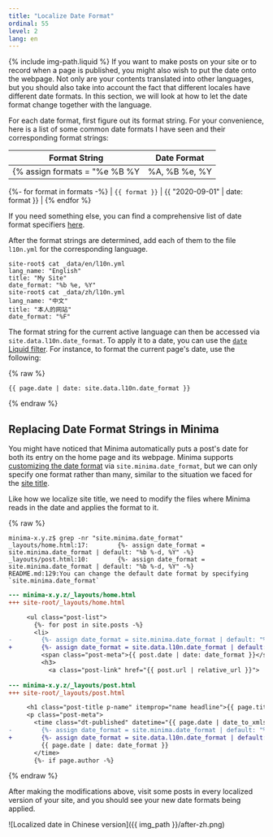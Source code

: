 ```yaml
---
title: "Localize Date Format"
ordinal: 55
level: 2
lang: en
---
```

{% include img-path.liquid %}
If you want to make posts on your site or to record when a page is published,
you might also wish to put the date onto the webpage. Not only are your
contents translated into other languages, but you should also take into account
the fact that different locales have different date formats. In this section,
we will look at how to let the date format change together with the language.

For each date format, first figure out its format string. For your convenience,
here is a list of some common date formats I have seen and their corresponding
format strings:

| Format String | Date Format |
| :-----------: | :---------: |
{% assign formats = "%e %B %Y | %A, %B %e, %Y | %a %b %d, %Y | %F | %m/%d/%Y | %d/%m/%y" | split: " | " %}
{%- for format in formats -%}
| `{{ format }}` | {{ "2020-09-01" | date: format }} |
{% endfor %}

If you need something else, you can find a comprehensive list of date format
specifiers
[here](http://man7.org/linux/man-pages/man3/strftime.3.html#DESCRIPTION).

After the format strings are determined, add each of them to the file
`l10n.yml` for the corresponding language.

```console
site-root$ cat _data/en/l10n.yml
lang_name: "English"
title: "My Site"
date_format: "%b %e, %Y"
site-root$ cat _data/zh/l10n.yml
lang_name: "中文"
title: "本人的网站"
date_format: "%F"
```

The format string for the current active language can then be accessed via
`site.data.l10n.date_format`. To apply it to a date, you can use the [`date`
Liquid filter](https://shopify.github.io/liquid/filters/date/). For instance,
to format the current page's date, use the following:

{% raw %}
```liquid
{{ page.date | date: site.data.l10n.date_format }}
```
{% endraw %}

## Replacing Date Format Strings in Minima

You might have noticed that Minima automatically puts a post's date for both
its entry on the home page and its webpage. Minima supports [customizing the
date
format](https://github.com/jekyll/minima/blob/v2.5.1/README.md#change-default-date-format)
via `site.minima.date_format`, but we can only specify one format rather than
many, similar to the situation we faced for the [site
title](localize-site-title).

Like how we localize site title, we need to modify the files where Minima reads
in the date and applies the format to it.

{% raw %}
```console
minima-x.y.z$ grep -nr "site.minima.date_format"
_layouts/home.html:17:        {%- assign date_format = site.minima.date_format | default: "%b %-d, %Y" -%}
_layouts/post.html:10:        {%- assign date_format = site.minima.date_format | default: "%b %-d, %Y" -%}
README.md:129:You can change the default date format by specifying `site.minima.date_format`
```

```diff
--- minima-x.y.z/_layouts/home.html
+++ site-root/_layouts/home.html

     <ul class="post-list">
       {%- for post in site.posts -%}
       <li>
-        {%- assign date_format = site.minima.date_format | default: "%b %-d, %Y" -%}
+        {%- assign date_format = site.data.l10n.date_format | default: "%b %-d, %Y" -%}
         <span class="post-meta">{{ post.date | date: date_format }}</span>
         <h3>
           <a class="post-link" href="{{ post.url | relative_url }}">
 
--- minima-x.y.z/_layouts/post.html
+++ site-root/_layouts/post.html

     <h1 class="post-title p-name" itemprop="name headline">{{ page.title | escape }}</h1>
     <p class="post-meta">
       <time class="dt-published" datetime="{{ page.date | date_to_xmlschema }}" itemprop="datePublished">
-        {%- assign date_format = site.minima.date_format | default: "%b %-d, %Y" -%}
+        {%- assign date_format = site.data.l10n.date_format | default: "%b %-d, %Y" -%}
         {{ page.date | date: date_format }}
       </time>
       {%- if page.author -%}
```
{% endraw %}

After making the modifications above, visit some posts in every localized
version of your site, and you should see your new date formats being applied.

![Localized date in Chinese version]({{ img_path }}/after-zh.png)
